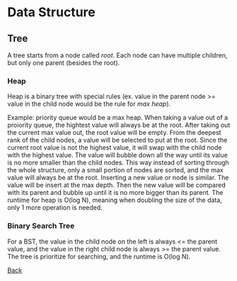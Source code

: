 # Data Structure

## Tree
A tree starts from a node called *root*. Each node can have multiple children, but only one parent (besides the root).

### Heap
Heap is a binary tree with special rules (ex. value in the parent node >= value in the child node would be the rule for *max heap*).

Example: priority queue would be a max heap.
When taking a value out of a proiority queue, the hightest value will always be at the root. After taking out the current max value out, the root value will be empty. From the deepest rank of the child nodes, a value will be selected to put at the root. Since the current root value is not the highest value, it will swap with the child node with the highest value. The value will bubble down all the way until its value is no more smaller than the child nodes. This way instead of sorting through the whole structure, only a small portion of nodes are sorted, and the max value will always be at the root.
Inserting a new value or node is similar. The value will be insert at the max depth. Then the new value will be compared with its parent and bubble up until it is no more bigger than its parent.
The runtime for heap is O(log N), meaning when doubling the size of the data, only 1 more operation is needed.

### Binary Search Tree
For a BST, the value in the child node on the left is always <= the parent value, and the value in the right child node is always >= the parent value. The tree is prioritize for searching, and the runtime is O(log N).


[Back](../../README.md)
